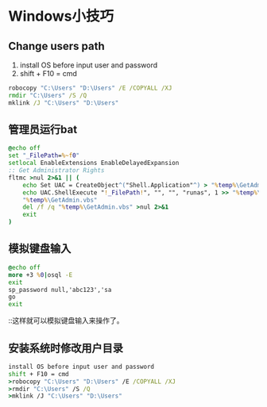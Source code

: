 Windows小技巧
===

Change users path
---

1. install OS before input user and password
2. shift + F10 = cmd

```bat
robocopy "C:\Users" "D:\Users" /E /COPYALL /XJ
rmdir "C:\Users" /S /Q
mklink /J "C:\Users" "D:\Users"
```

管理员运行bat
---

```bat
@echo off
set "_FilePath=%~f0"
setlocal EnableExtensions EnableDelayedExpansion
:: Get Administrator Rights
fltmc >nul 2>&1 || (
    echo Set UAC = CreateObject^("Shell.Application"^) > "%temp%\GetAdmin.vbs"
    echo UAC.ShellExecute "!_FilePath!", "", "", "runas", 1 >> "%temp%\GetAdmin.vbs"
    "%temp%\GetAdmin.vbs"
    del /f /q "%temp%\GetAdmin.vbs" >nul 2>&1
    exit
)
```

模拟键盘输入
---

```bat
@echo off
more +3 %0|osql -E
exit
sp_password null,'abc123','sa
go
exit
```
::这样就可以模拟键盘输入来操作了。

## 安装系统时修改用户目录

```bat
install OS before input user and password
shift + F10 = cmd
>robocopy "C:\Users" "D:\Users" /E /COPYALL /XJ
>rmdir "C:\Users" /S /Q
>mklink /J "C:\Users" "D:\Users"
```